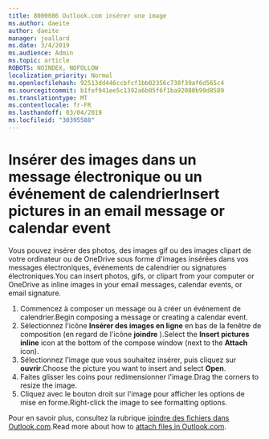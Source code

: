 ```yaml
---
title: 8000086 Outlook.com insérer une image
ms.author: daeite
author: daeite
manager: joallard
ms.date: 3/4/2019
ms.audience: Admin
ms.topic: article
ROBOTS: NOINDEX, NOFOLLOW
localization_priority: Normal
ms.openlocfilehash: 92513dd446ccbfcf1bb02356c738f39af6d565c4
ms.sourcegitcommit: b1fef941ee5c1392a6b05f6f1ba92080b99d8589
ms.translationtype: MT
ms.contentlocale: fr-FR
ms.lasthandoff: 03/04/2019
ms.locfileid: "30395588"
---
```

# <a name="insert-pictures-in-an-email-message-or-calendar-event"></a><span data-ttu-id="67e14-102">Insérer des images dans un message électronique ou un événement de calendrier</span><span class="sxs-lookup"><span data-stu-id="67e14-102">Insert pictures in an email message or calendar event</span></span>

<span data-ttu-id="67e14-103">Vous pouvez insérer des photos, des images gif ou des images clipart de votre ordinateur ou de OneDrive sous forme d'images insérées dans vos messages électroniques, événements de calendrier ou signatures électroniques.</span><span class="sxs-lookup"><span data-stu-id="67e14-103">You can insert photos, gifs, or clipart from your computer or OneDrive as inline images in your email messages, calendar events, or email signature.</span></span>

1. <span data-ttu-id="67e14-104">Commencez à composer un message ou à créer un événement de calendrier.</span><span class="sxs-lookup"><span data-stu-id="67e14-104">Begin composing a message or creating a calendar event.</span></span>
2. <span data-ttu-id="67e14-105">Sélectionnez l'icône **Insérer des images en ligne** en bas de la fenêtre de composition (en regard de l'icône **joindre** ).</span><span class="sxs-lookup"><span data-stu-id="67e14-105">Select the **Insert pictures inline** icon at the bottom of the compose window (next to the **Attach** icon).</span></span>
3. <span data-ttu-id="67e14-106">Sélectionnez l'image que vous souhaitez insérer, puis cliquez sur **ouvrir**.</span><span class="sxs-lookup"><span data-stu-id="67e14-106">Choose the picture you want to insert and select **Open**.</span></span>
4. <span data-ttu-id="67e14-107">Faites glisser les coins pour redimensionner l'image.</span><span class="sxs-lookup"><span data-stu-id="67e14-107">Drag the corners to resize the image.</span></span>
5. <span data-ttu-id="67e14-108">Cliquez avec le bouton droit sur l'image pour afficher les options de mise en forme.</span><span class="sxs-lookup"><span data-stu-id="67e14-108">Right-click the image to see formatting options.</span></span>

<span data-ttu-id="67e14-109">Pour en savoir plus, consultez la rubrique [joindre des fichiers dans Outlook.com](https://support.office.com/article/8d7c1ea7-4e5f-44ce-bb6e-c5fcc92ba9ab).</span><span class="sxs-lookup"><span data-stu-id="67e14-109">Read more about how to [attach files in Outlook.com](https://support.office.com/article/8d7c1ea7-4e5f-44ce-bb6e-c5fcc92ba9ab).</span></span>